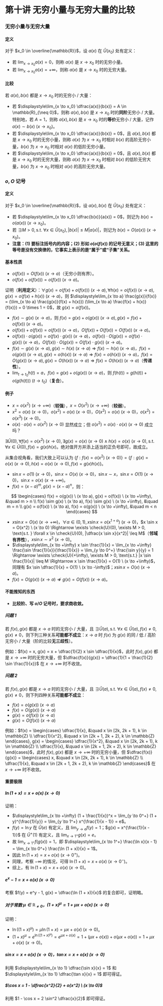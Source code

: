  # 第十讲 无穷小量与无穷大量的比较

### 无穷小量与无穷大量

#### 定义

对于 $x_0 \in \overline{\mathbb{R}}$，设 $a(x)$ 在 $\check{U}(x_0)$ 处有定义：

- 若 $\displaystyle\lim_{x \to x_0} a(x) = 0$，则称 $a(x)$ 是 $x \to x_0$ 时的无穷小量。
- 若 $\displaystyle\lim_{x \to x_0} a(x) = +\infty$，则称 $a(x)$ 是 $x \to x_0$ 时的无穷大量。

#### 比较

若 $a(x), b(x)$ 都是 $x \to x_0$ 时的无穷小 / 大量：

- 若 $\displaystyle\lim_{x \to x_0} \dfrac{a(x)}{b(x)} = A \in \mathbb{R}_{\neq 0}$，则称 $a(x), b(x)$ 是 $x \to x_0$ 时的**同阶**无穷小 / 大量。特别地，若 $A = 1$，则称 $a(x), b(x)$ 是 $x \to x_0$ 时的**等价**无穷小 / 大量，记作 $a(x) \sim b(x) \ (x \to x_0)$。
- 若 $\displaystyle\lim_{x \to x_0} \dfrac{a(x)}{b(x)} = 0$，且 $a(x), b(x)$ 都是 $x \to x_0$ 时的无穷小量，则称 $a(x)$ 为 $x \to x_0$ 时相对 $b(x)$ 的高阶无穷小量，$b(x)$ 为 $x \to x_0$ 时相对 $a(x)$ 的低阶无穷小量。
- 若 $\displaystyle\lim_{x \to x_0} \dfrac{a(x)}{b(x)} = 0$，且 $a(x), b(x)$ 都是 $x \to x_0$ 时的无穷大量，则称 $a(x)$ 为 $x \to x_0$ 时相对 $b(x)$ 的低阶无穷大量，$b(x)$ 为 $x \to x_0$ 时相对 $a(x)$ 的高阶无穷大量。

### $o, O$ 记号

#### 定义

对于 $x_0 \in \overline{\mathbb{R}}$，设 $a(x), b(x)$ 在 $\check{U}(x_0)$ 处有定义：

- 若 $\displaystyle\lim_{x \to x_0} \dfrac{b(x)}{a(x)} = 0$，则记为 $b(x) = o(a(x)) \ (x \to x_0)$。
- 若 $\exists M > 0, \text{s.t. } \forall x \in \check{U}(x_0), |b(x)| \leq M |a(x)|$，则记为 $b(x) = O(a(x)) \ (x \to x_0)$。
- **注意：(1) 要标注括号内的内容；(2) 形如 $o(o(f(x))$ 的记号无意义；(3) 这里的等号是没有交换律的，它事实上表示的是“属于”或“子集”关系。**

#### 基本性质

- $o(f(x)) = O(f(x)) \ (x \to a)$（无穷小则有界）。
- $o(f(x) + o(f(x))) = o(f(x)) \ (x \to a)$。

证明（**利用定义**）：$\forall g(x) = o(f(x) + o(f(x))) \ (x \to a), \forall h(x) = o(f(x)) \ (x \to a), g(x) = o(f(x) + h(x)) \ (x \to a)$，则 $\displaystyle\lim_{x \to a} \frac{g(x)}{f(x)} = (\lim_{x \to a} \frac{g(x)}{f(x) + h(x)}) (\lim_{x \to a} \frac{f(x) + h(x)}{f(x)}) = 0 \times 1 = 0$，故 $g(x) = o(f(x))$。

- $f(x) \sim g(x) \ (x \to a)$，则 $f(x) = g(x) + o(g(x)) \ (x \to a), g(x) = f(x) + o(f(x)) \ (x \to a)$。
- $o(f(x)) + o(f(x)) = o(f(x)) \ (x \to a)$，$O(f(x)) + O(f(x)) = O(f(x)) \ (x \to a)$。
- $o(f(x)) \cdot o(g(x)) = o(f(x) \cdot g(x)) \ (x \to a)$，$o(f(x)) \cdot O(g(x)) = o(f(x) \cdot g(x)) \ (x \to a)$，$O(f(x)) \cdot O(g(x)) = O(f(x) \cdot g(x)) \ (x \to a)$。
- $f(x) \sim g(x) \ (x \to a), g(x) \sim h(x) \ (x \to a) \Rightarrow f(x) \sim h(x) \ (x \to a)$，$f(x) = o(g(x)) \ (x \to a), g(x) = o(h(x)) \ (x \to a) \Rightarrow f(x) = o(h(x)) \ (x \to a)$，$f(x) = O(g(x)) \ (x \to a), g(x) = O(h(x)) \ (x \to a) \Rightarrow f(x) = O(h(x)) \ (x \to a)$（**传递性**）。
- $\displaystyle\lim_{t \to t_0} h(t) = a$，$f(x) = g(x) + o(g(x)) \ (x \to a)$，则 $f(h(t)) = g(h(t)) + o(g(h(t))) \ (t \to t_0)$（**复合**）。

#### 例子

- $x = o(x^2) \ (x \to +\infty)$（**较强**），$x = O(x^2) \ (x \to +\infty)$（**较弱**）。
- $x^2 = o(x) \ (x \to 0)$，$o(x^2) = o(x) \ (x \to 0)$，$O(x^2) = o(x) \ (x \to 0)$，$o(x^2) = o(x^3) \ (x \to 0)$。
- $o(x) \cdot o(x) = o(x^2) \ (x \to 0)$ 显然成立；但 $o(x^2) = o(x) \cdot o(x) \ (x \to 0)$ 成立吗？

$\exists \check{U}(0), \forall f(x) = o(x^2) \ (x \to 0), \exists g(x) = o(x) \ (x \to 0) \land h(x) = o(x) \ (x \to 0), \text{s.t. } \forall x \in \check{U}(0), f(x) = g(x) h(x)$。绝对值开方并添上适当的正负号即可，故成立。

从集合视角看，我们大致上可以认为 $\{f : f(x) = o(x^2) \ (x \to 0)\} = \{f : g(x) = o(x) \ (x \to 0), h(x) = o(x) \ (x \to 0), f(x) = g(x) h(x)\}$。

- $\sin x = o(1) \ (x \to 0)$，$\sin x = O(x) \ (x \to 0)$，$\sin x \sim x$，$\sin x = O(1) \ (x \to 0)$，$\sin x = o(x) \ (x \to +\infty)$。
- $f(x) = (x - a)^m, g(x) = (x - a)^n$，则：

$$
\begin{cases}
f(x) = o(g(x)) \ (x \to a), g(x) = o(f(x)) \ (x \to +\infty), &\quad m > n \\
f(x) \sim g(x) \ (x \to a), f(x) \sim g(x) \ (x \to +\infty), &\quad m = n \\
g(x) = o(f(x)) \ (x \to a), f(x) = o(g(x)) \ (x \to +\infty), &\quad m < n
\end{cases}
$$

- $x \sin x = O(x) \ (x \to +\infty)$，$\forall \alpha \in (0, 1), x \sin x = o(x^{1 + \alpha}) \ (x \to 0)$，$x \sin x = O(x^2) \ (x \to 0) \Rightarrow \exists \check{U}(0), \exists M > 0, \text{s.t. } \forall x \in \check{U}(0), |\dfrac{x \sin x}{x^2}| \leq M$（**邻域有界性**），$x \sin x \sim x^2 \ (x \to 0)$。
- $\displaystyle\lim_{x \to +\infty} x \sin \frac{1}{x} = \lim_{x \to +\infty} \frac{\sin \frac{1}{x}}{\frac{1}{x}} = \lim_{y \to 0^+} \frac{\sin y}{y} = 1 \Rightarrow \exists \check{U}(+\infty), \exists M > 0, \text{s.t.} |x \sin \frac{1}{x}| \leq M \Rightarrow x \sin \frac{1}{x} = O(1) \ (x \to +\infty)$，同理有 $x \sin \dfrac{1}{x} = O(1) \ (x \to -\infty)$；$x \sin x = O(x) \ (x \to a)$。
- $f(x) = O(g(x)) \ (x \to a) \not\Rightarrow g(x) = O(f(x)) \ (x \to a)$。

#### 不能推知的东西

- **比较阶、写 $o / O$ 记号时，要求商收敛。**

##### 问题 1

若 $f(x), g(x)$ 都是 $x \to a$ 时的无穷小 / 大量，且 $\exists \check{U}(a), \text{s.t. } \forall x \in \check{U}(a), f(x) \neq 0, g(x) \neq 0$，则下列三种关系**可能都不成立**：$x \to a$ 时 $f(x)$ 为 $g(x)$ 的同 / 低 / 高阶无穷小 / 大量（阶的比较**无三歧性**）。

例如：$f(x) = x, g(x) = x + \dfrac{1}{2} x \sin \dfrac{1}{x}$，此时 $f(x), g(x)$ 都是 $x \to +\infty$ 时的无穷大量，但 $\dfrac{f(x)}{g(x)} = \dfrac{1}{1 + \frac{1}{2} \sin \frac{1}{x}}$ 在 $x \to +\infty$ 时不收敛。

##### 问题 2

若 $f(x), g(x)$ 都是 $x \to a$ 时的无穷小 / 大量，且 $\exists \check{U}(a), \text{s.t. } \forall x \in \check{U}(a), f(x) \neq 0, g(x) \neq 0$，则下列四种关系**可能都不成立**：

- $f(x) = o(g(x)) \ (x \to a)$
- $f(x) = O(g(x)) \ (x \to a)$
- $g(x) = o(f(x)) \ (x \to a)$
- $g(x) = O(f(x)) \ (x \to a)$

例如：$f(x) = \begin{cases} \dfrac{1}{x}, &\quad x \in [2k, 2k + 1), k \in \mathbb{Z} \\ \dfrac{1}{x^2}, &\quad x \in [2k + 1, 2k + 2), k \in \mathbb{Z} \end{cases}, g(x) = \begin{cases} \dfrac{1}{x^2}, &\quad x \in [2k, 2k + 1), k \in \mathbb{Z} \\ \dfrac{1}{x}, &\quad x \in [2k + 1, 2k + 2), k \in \mathbb{Z} \end{cases}$，此时 $f(x), g(x)$ 都是 $x \to +\infty$ 时的无穷小量，但 $\dfrac{f(x)}{g(x)} = \begin{cases} x, &\quad x \in [2k, 2k + 1), k \in \mathbb{Z} \\ \dfrac{1}{x}, &\quad x \in [2k + 1, 2k + 2), k \in \mathbb{Z} \end{cases}$ 在 $x \to +\infty$ 时不收敛。

#### 重要极限

##### $\ln (1 + x) = x + o(x) \ (x \to 0)$

证明：

- $\displaystyle\lim_{x \to +\infty} (1 + \frac{1}{x})^x = \lim_{y \to 0^+} (1 + y)^{\frac{1}{y}} = \lim_{y \to 1^+} x^{\frac{1}{x - 1}} = e$。
- $f(y) = \ln y$ 在 $\check{U}(e)$ 有定义，且 $\displaystyle\lim_{y \to e} f(y) = 1$；$g(x) = x^{\frac{1}{x - 1}}$ 在 $\check{U}^+(1)$ 有定义，且 $\displaystyle\lim_{x \to 1^+} g(x) = e$。
- 故 $\displaystyle\lim_{x \to 1^+} f(g(x)) = 1$，即 $\displaystyle\lim_{x \to 1^+} \frac{\ln x}{x - 1} = \lim_{x \to 0^+} \frac{\ln (1 + x)}{x} = 1$。
- 因此 $\ln (1 + x) = x + o(x) \ (x \to 0^+)$。
- 同理，考察 $-\infty$ 的情况，可得 $\ln (1 + x) = x + o(x) \ (x \to 0^-)$。
- 综上，有 $\ln (1 + x) = x + o(x) \ (x \to 0)$。

##### $e^x - 1 = x + o(x) \ (x \to 0)$

考察 $f(y) = e^y - 1, g(x) = \dfrac{\ln (1 + x)}{x}$ 的复合即可，证明略。

##### 对于常数 $\mu \in \mathbb{R}_{\neq 0}$，$(1 + x)^\mu = 1 + \mu x + o(x) \ (x \to 0)$

证明：

- $\ln ((1 + x)^{\mu}) = \mu \ln (1 + x) = \mu x + o(x) \ (x \to 0)$。
- $(1 + x)^\mu = e^{\ln ((1 + x)^\mu)} = e^{\mu x + o(x)} = 1 + (\mu x + o(x)) + o(\mu x + o(x)) = 1 + \mu x + o(x) \ (x \to 0)$。

##### $\sin x = x + o(x) \ (x \to 0)$，$\tan x = x + o(x) \ (x \to 0)$

利用 $\displaystyle\lim_{x \to 1} \dfrac{\sin x}{x} = 1$ 和 $\displaystyle\lim_{x \to 1} \dfrac{\tan x}{x} = 1$ 即可得证。

##### $\cos x = 1 - \dfrac{x^2}{2} + o(x^2) \ (x \to 0)$

利用 $1 - \cos x = 2 \sin^2 \dfrac{x}{2}$ 即可得证。